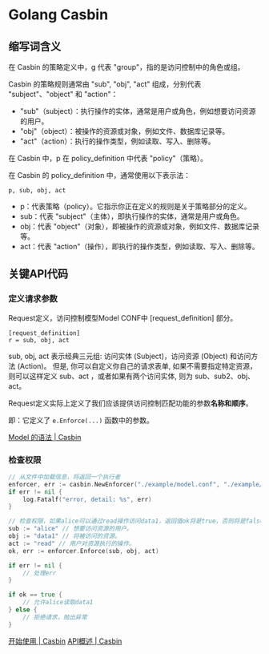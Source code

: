 # Golang Casbin

## 缩写词含义

在 Casbin 的策略定义中，g 代表 "group"，指的是访问控制中的角色或组。

Casbin 的策略规则通常由 "sub", "obj", "act" 组成，分别代表 "subject"、"object" 和 "action"：

- "sub"（subject）：执行操作的实体，通常是用户或角色，例如想要访问资源的用户。
- "obj"（object）：被操作的资源或对象，例如文件、数据库记录等。
- "act"（action）：执行的操作类型，例如读取、写入、删除等。

在 Casbin 中，p 在 policy_definition 中代表 "policy"（策略）。

在 Casbin 的 policy_definition 中，通常使用以下表示法：

```
p, sub, obj, act
```

- p：代表策略（policy）。它指示你正在定义的规则是关于策略部分的定义。
- sub：代表 "subject"（主体），即执行操作的实体，通常是用户或角色。
- obj：代表 "object"（对象），即被操作的资源或对象，例如文件、数据库记录等。
- act：代表 "action"（操作），即执行的操作类型，例如读取、写入、删除等。

## 关键API代码

### 定义请求参数

Request定义，访问控制模型Model CONF中 [request_definition] 部分。

```
[request_definition]
r = sub, obj, act
```

sub, obj, act 表示经典三元组: 访问实体 (Subject)，访问资源 (Object) 和访问方法 (Action)。 但是, 你可以自定义你自己的请求表单, 如果不需要指定特定资源，则可以这样定义 sub、act ，或者如果有两个访问实体, 则为 sub、sub2、obj、act。

Request定义实际上定义了我们应该提供访问控制匹配功能的参数**名称和顺序**。

即：它定义了 `e.Enforce(...)` 函数中的参数。

[Model 的语法 | Casbin](https://casbin.org/zh/docs/syntax-for-models/#request定义)


### 检查权限

```go
// 从文件中加载信息，将返回一个执行者
enforcer, err := casbin.NewEnforcer("./example/model.conf", "./example/policy.csv")
if err != nil {
    log.Fatalf("error, detail: %s", err)
}

// 检查权限，如果alice可以通过read操作访问data1，返回值ok将是true，否则将是false
sub := "alice" // 想要访问资源的用户。
obj := "data1" // 将被访问的资源。
act := "read" // 用户对资源执行的操作。
ok, err := enforcer.Enforce(sub, obj, act)

if err != nil {
    // 处理err
}

if ok == true {
    // 允许alice读取data1
} else {
    // 拒绝请求，抛出异常
}
```

[开始使用 | Casbin](https://casbin.org/zh/docs/get-started)
[API概述 | Casbin](https://casbin.org/zh/docs/api-overview/)

